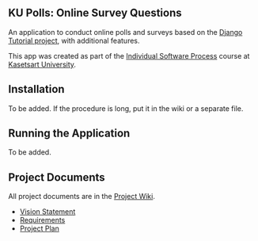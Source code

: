 ## KU Polls: Online Survey Questions 

An application to conduct online polls and surveys based
on the [Django Tutorial project](TODO-write-URL-of-the-django-tutorial-here), with
additional features.

This app was created as part of the [Individual Software Process](
https://cpske.github.io/ISP) course at [Kasetsart University](https://www.ku.ac.th).

## Installation

To be added. If the procedure is long, put it in the wiki or a separate file.

## Running the Application

To be added.

## Project Documents

All project documents are in the [Project Wiki](https://github.com/Phantawat/ku-polls/wiki).

- [Vision Statement](https://github.com/Phantawat/ku-polls/wiki/Vision-Statement)
- [Requirements](https://github.com/Phantawat/ku-polls/wiki/Requirements)
- [Project Plan](https://github.com/Phantawat/ku-polls/wiki/Project-Plan)
